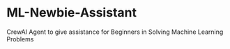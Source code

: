 # ML-Newbie-Assistant
CrewAI Agent to give assistance for Beginners in Solving Machine Learning Problems
